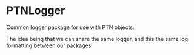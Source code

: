 # PTNLogger
Common logger package for use with PTN objects. 

The idea being that we can share the same logger, and this the same log formatting between our packages.
